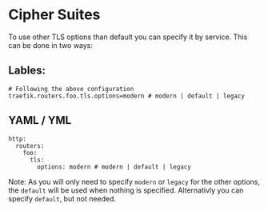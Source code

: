 # Cipher Suites
To use other TLS options than default you can specify it by service.
This can be done in two ways:

## Lables:
```
# Following the above configuration
traefik.routers.foo.tls.options=modern # modern | default | legacy 
```

## YAML / YML
```
http:
  routers:
    foo:
      tls:
        options: modern # modern | default | legacy
```
Note:
As you will only need to specify `modern` or `legacy` for the other options,
the `default` will be used when nothing is specified. Alternativly you can
specify `default`, but not needed.

